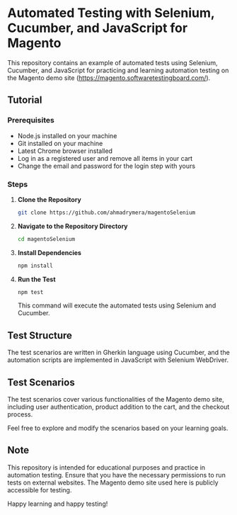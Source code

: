 # Automated Testing with Selenium, Cucumber, and JavaScript for Magento

This repository contains an example of automated tests using Selenium, Cucumber, and JavaScript for practicing and learning automation testing on the Magento demo site (https://magento.softwaretestingboard.com/).

## Tutorial

### Prerequisites
- Node.js installed on your machine
- Git installed on your machine
- Latest Chrome browser installed
- Log in as a registered user and remove all items in your cart
- Change the email and password for the login step with yours

### Steps

1. **Clone the Repository**
   ```bash
   git clone https://github.com/ahmadrymera/magentoSelenium
   ```

2. **Navigate to the Repository Directory**
   ```bash
   cd magentoSelenium
   ```

3. **Install Dependencies**
   ```bash
   npm install
   ```

4. **Run the Test**
   ```bash
   npm test
   ```
   This command will execute the automated tests using Selenium and Cucumber.

## Test Structure
The test scenarios are written in Gherkin language using Cucumber, and the automation scripts are implemented in JavaScript with Selenium WebDriver.

## Test Scenarios
The test scenarios cover various functionalities of the Magento demo site, including user authentication, product addition to the cart, and the checkout process.

Feel free to explore and modify the scenarios based on your learning goals.

## Note
This repository is intended for educational purposes and practice in automation testing. Ensure that you have the necessary permissions to run tests on external websites. The Magento demo site used here is publicly accessible for testing.

Happy learning and happy testing!